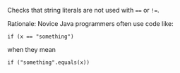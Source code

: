 Checks that string literals are not used with `==` or `!=`.

Rationale: Novice Java programmers often use code like:

    if (x == "something")

when they mean

    if ("something".equals(x))